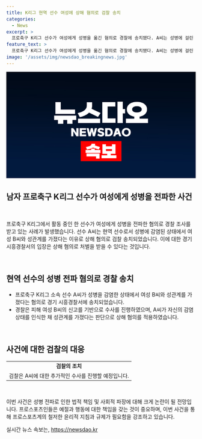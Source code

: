 ```yaml
---
title: K리그 현역 선수 여성에 상해 혐의로 검찰 송치
categories:
  - News
excerpt: >
  프로축구 K리그 선수가 여성에게 성병을 옮긴 혐의로 경찰에 송치됐다. A씨는 성병에 걸린 채 여성과 성관계를 가졌고, 경찰은 피해 여성의 고소장을 토대로 수사를 진행했다. A씨가 피해 여성이 감염될 가능성을 알았다는 이유로 상해 혐의도 적용됐다. 사건을 넘겨받은 검찰은 A씨에 대한 추가 수사를 진행할 예정이다.
feature_text: >
  프로축구 K리그 선수가 여성에게 성병을 옮긴 혐의로 경찰에 송치됐다. A씨는 성병에 걸린 채 여성과 성관계를 가졌고, 경찰은 피해 여성의 고소장을 토대로 수사를 진행했다. A씨가 피해 여성이 감염될 가능성을 알았다는 이유로 상해 혐의도 적용됐다. 사건을 넘겨받은 검찰은 A씨에 대한 추가 수사를 진행할 예정이다.
image: '/assets/img/newsdao_breakingnews.jpg'
---
```


<p><img src="/assets/img/newsdao_breakingnews.jpg" alt="pcversion 속보" /></p>

<h2 data-ke-size="size26">남자 프로축구 K리그 선수가 여성에게 성병을 전파한 사건</h2>

<p data-ke-size="size16">&nbsp;</p>

<p>프로축구 K리그에서 활동 중인 한 선수가 여성에게 성병을 전파한 혐의로 경찰 조사를 받고 있는 사례가 발생했습니다. 선수 A씨는 현역 선수로서 성병에 감염된 상태에서 여성 B씨와 성관계를 가졌다는 이유로 상해 혐의로 검찰 송치되었습니다. 이에 대한 경기 시흥경찰서의 입장은 상해 혐의로 처벌을 받을 수 있다는 것입니다.</p>

<p data-ke-size="size16">&nbsp;</p>

<h2 data-ke-size="size24">현역 선수의 성병 전파 혐의로 경찰 송치</h2>

<ul>
  <li>프로축구 K리그 소속 선수 A씨가 성병을 감염한 상태에서 여성 B씨와 성관계를 가졌다는 혐의로 경기 시흥경찰서에 송치되었습니다.</li>
  <li>경찰은 피해 여성 B씨의 신고를 기반으로 수사를 진행하였으며, A씨가 자신의 감염 상태를 인식한 채 성관계를 가졌다는 판단으로 상해 혐의를 적용하였습니다.</li>
</ul>

<p data-ke-size="size16">&nbsp;</p>

<h2 data-ke-size="size24">사건에 대한 검찰의 대응</h2>

<table>
  <tr>
    <td style="text-align: center; height: 17px;"><b>검찰의 조치</b></td>
  </tr>
  <tr>
    <td style="text-align: center; height: 17px;">검찰은 A씨에 대한 추가적인 수사를 진행할 예정입니다.</td>
  </tr>
</table>

<p data-ke-size="size16">&nbsp;</p>

<p>이번 사건은 성병 전파로 인한 법적 책임 및 사회적 파장에 대해 크게 논란이 될 전망입니다. 프로스포츠인들은 예절과 행동에 대한 책임을 갖는 것이 중요하며, 이번 사건을 통해 프로스포츠계의 철저한 윤리적 지침과 규제가 필요함을 강조하고 있습니다.</p>
실시간 뉴스 속보는, <a href="https://newsdao.kr" rel="dofollow">https://newsdao.kr</a>


